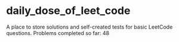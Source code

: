 # daily_dose_of_leet_code

A place to store solutions and self-created tests for basic LeetCode questions. Problems completed so far: 48
